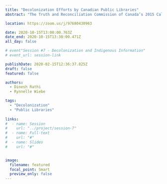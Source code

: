 ```yaml
---
title: "Decolonization Efforts by Canadian Public Libraries"
abstract: "The Truth and Reconciliation Commission of Canada’s 2015 Calls to Action and the CFLA-FCAB Truth and Reconciliation Committee’s 2017 Report and Recommendations provide libraries with information for furthering reconciliation and decolonization efforts. Public libraries in Canada have responded to these documents by undertaking various initiatives, which are communicated by libraries, for example, through websites. This paper analyzes content from five public library websites and the findings suggest that libraries have taken various initiatives in different areas including online and physical spaces, collection, and programs. Interestingly, decolonization and reconciliation related work also features in some public libraries’ strategic plans."

location: https://zoom.us/j/97680430963

date: 2020-10-15T13:00:00.763Z
date_end: 2020-10-15T13:30:00.471Z
all_day: false

# event"Session #7 - Decolonization and Indigenous Information"
# event_url: session-link

publishDate: 2020-02-15T12:36:37.825Z
draft: false
featured: false

authors:
  - Dinesh Rathi
  - Rynnelle Wiebe

tags:
  - "Decolonization"
  - "Public Libraries"
  
links:
#  - name: Session
#    url: "../project/session-7"
#  - name: Full-text
#    url: "#"
#  - name: Slides
#    url: "#"


image:
  filename: featured
  focal_point: Smart
  preview_only: false
---
```

